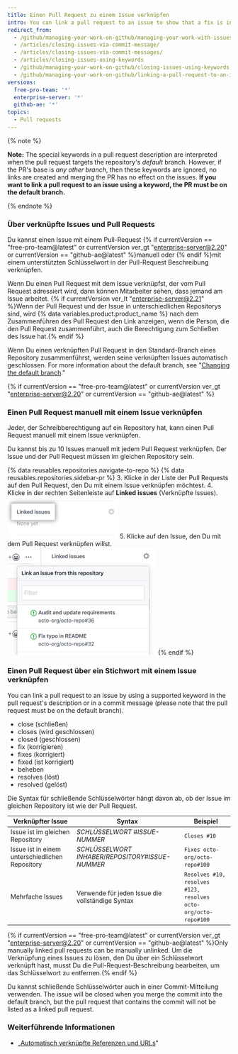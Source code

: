 ```yaml
---
title: Einen Pull Request zu einem Issue verknüpfen
intro: You can link a pull request to an issue to show that a fix is in progress and to automatically close the issue when the pull request is merged.
redirect_from:
  - /github/managing-your-work-on-github/managing-your-work-with-issues-and-pull-requests/linking-a-pull-request-to-an-issue
  - /articles/closing-issues-via-commit-message/
  - /articles/closing-issues-via-commit-messages/
  - /articles/closing-issues-using-keywords
  - /github/managing-your-work-on-github/closing-issues-using-keywords
  - /github/managing-your-work-on-github/linking-a-pull-request-to-an-issue
versions:
  free-pro-team: '*'
  enterprise-server: '*'
  github-ae: '*'
topics:
  - Pull requests
---
```


{% note %}

**Note:** The special keywords in a pull request description are interpreted when the pull request targets the repository's *default* branch. However, if the PR's base is *any other branch*, then these keywords are ignored, no links are created and merging the PR has no effect on the issues. **If you want to link a pull request to an issue using a keyword, the PR must be on the default branch.**

{% endnote %}

### Über verknüpfte Issues und Pull Requests

Du kannst einen Issue mit einem Pull-Request {% if currentVersion == "free-pro-team@latest" or currentVersion ver_gt "enterprise-server@2.20" or currentVersion == "github-ae@latest" %}manuell oder {% endif %}mit einem unterstützten Schlüsselwort in der Pull-Request Beschreibung verknüpfen.

Wenn Du einen Pull Request mit dem Issue verknüpfst, der vom Pull Request adressiert wird, dann können Mitarbeiter sehen, dass jemand am Issue arbeitet. {% if currentVersion ver_lt "enterprise-server@2.21" %}Wenn der Pull Request und der Issue in unterschiedlichen Repositorys sind, wird {% data variables.product.product_name %} nach dem Zusammenführen des Pull Request den Link anzeigen, wenn die Person, die den Pull Request zusammenführt, auch die Berechtigung zum Schließen des Issue hat.{% endif %}

Wenn Du einen verknüpften Pull Request in den Standard-Branch eines Repository zusammenführst, werden seine verknüpften Issues automatisch geschlossen. For more information about the default branch, see "[Changing the default branch](/github/administering-a-repository/changing-the-default-branch)."

{% if currentVersion == "free-pro-team@latest" or currentVersion ver_gt "enterprise-server@2.20" or currentVersion == "github-ae@latest" %}
### Einen Pull Request manuell mit einem Issue verknüpfen

Jeder, der Schreibberechtigung auf ein Repository hat, kann einen Pull Request manuell mit einem Issue verknüpfen.

Du kannst bis zu 10 Issues manuell mit jedem Pull Request verknüpfen. Der Issue und der Pull Request müssen im gleichen Repository sein.

{% data reusables.repositories.navigate-to-repo %}
{% data reusables.repositories.sidebar-pr %}
3. Klicke in der Liste der Pull Requests auf den Pull Request, den Du mit einem Issue verknüpfen möchtest.
4. Klicke in der rechten Seitenleiste auf **Linked issues** (Verknüpfte Issues). ![Verknüpfte Issues in der rechten Seitenleiste](/assets/images/help/pull_requests/linked-issues.png)
5. Klicke auf den Issue, den Du mit dem Pull Request verknüpfen willst. ![Dropdownmenü, um Issues zu verknüpfen](/assets/images/help/pull_requests/link-issue-drop-down.png)
{% endif %}

### Einen Pull Request über ein Stichwort mit einem Issue verknüpfen

You can link a pull request to an issue by using a supported keyword in the pull request's description or in a commit message (please note that the pull request must be on the default branch).

* close (schließen)
* closes (wird geschlossen)
* closed (geschlossen)
* fix (korrigieren)
* fixes (korrigiert)
* fixed (ist korrigiert)
* beheben
* resolves (löst)
* resolved (gelöst)

Die Syntax für schließende Schlüsselwörter hängt davon ab, ob der Issue im gleichen Repository ist wie der Pull Request.

| Verknüpfter Issue                               | Syntax                                                | Beispiel                                                       |
| ----------------------------------------------- | ----------------------------------------------------- | -------------------------------------------------------------- |
| Issue ist im gleichen Repository                | *SCHLÜSSELWORT* #*ISSUE-NUMMER*                       | `Closes #10`                                                   |
| Issue ist in einem unterschiedlichen Repository | *SCHLÜSSELWORT* *INHABER*/*REPOSITORY*#*ISSUE-NUMMER* | `Fixes octo-org/octo-repo#100`                                 |
| Mehrfache Issues                                | Verwende für jeden Issue die vollständige Syntax      | `Resolves #10, resolves #123, resolves octo-org/octo-repo#100` |

{% if currentVersion == "free-pro-team@latest" or currentVersion ver_gt "enterprise-server@2.20" or currentVersion == "github-ae@latest" %}Only manually linked pull requests can be manually unlinked. Um die Verknüpfung eines Issues zu lösen, den Du über ein Schlüsselwort verknüpft hast, musst Du die Pull-Request-Beschreibung bearbeiten, um das Schlüsselwort zu entfernen.{% endif %}

Du kannst schließende Schlüsselwörter auch in einer Commit-Mitteilung verwenden. The issue will be closed when you merge the commit into the default branch, but the pull request that contains the commit will not be listed as a linked pull request.

### Weiterführende Informationen

- „[Automatisch verknüpfte Referenzen und URLs](/articles/autolinked-references-and-urls/#issues-and-pull-requests)"
